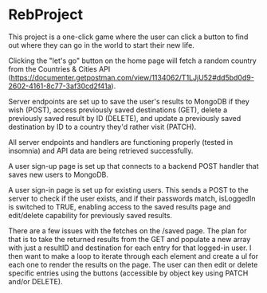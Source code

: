 # RebProject

This project is a one-click game where the user can click a button to find out where they can go in the world to start their new life. 

Clicking the "let's go" button on the home page will fetch a random country from the Countries & Cities API (https://documenter.getpostman.com/view/1134062/T1LJjU52#dd5bd0d9-2602-4161-8c77-3af30cd2f41a). 

Server endpoints are set up to save the user's results to MongoDB if they wish (POST), access previously saved destinations (GET), delete a previously saved result by ID (DELETE), and update a previously saved destination by ID to a country they'd rather visit (PATCH).

All server endpoints and handlers are functioning properly (tested in insomnia) and API data are being retrieved successfully. 

A user sign-up page is set up that connects to a backend POST handler that saves new users to MongoDB. 

A user sign-in page is set up for existing users. This sends a POST to the server to check if the user exists, and if their passwords match, isLoggedIn is switched to TRUE, enabling access to the saved results page and edit/delete capability for previously saved results.

There are a few issues with the fetches on the /saved page. The plan for that is to take the returned results from the GET and populate a new array with just a resultID and destination for each entry for that logged-in user. I then want to make a loop to iterate through each element and create a ul for each one to render the results on the page. The user can then edit or delete specific entries using the buttons (accessible by object key using PATCH and/or DELETE).




